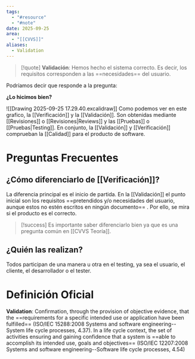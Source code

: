 ```yaml
---
tags:
  - "#resource"
  - "#note"
date: 2025-09-25
area:
  - "[[CVVS]]"
aliases:
  - Validation
---
```

> [!quote]
> **Validación**: Hemos hecho el sistema correcto. Es decir, los requisitos corresponden a las ==necesidades== del usuario.

Podríamos decir que responde a la pregunta:

**¿Lo hicimos bien?**


![[Drawing 2025-09-25 17.29.40.excalidraw]]
Como podemos ver en este grafico, la [[Verificación]] y la [[Validación]]. Son obtenidas mediante [[Revisiones]] o [[Revisiones|Reviews]] y las [[Pruebas]] o [[Pruebas|Testing]]. En conjunto, la [[Validación]] y [[Verificación]] comprueban la [[Calidad]] para el producto de software.
# Preguntas Frecuentes
## ¿Cómo diferenciarlo de [[Verificación]]?
La diferencia principal es el inicio de partida. En la [[Validación]] el punto inicial son los requisitos ==pretendidos y/o necesidades del usuario, aunque estos no estén escritos en ningún documento== . Por ello, se mira si el producto es el correcto.

> [!success]
> Es importante saber diferenciarlo bien ya que es una pregunta común en [[CVVS Teoría]].
## ¿Quién las realizan?
Todos participan de una manera u otra en el testing, ya sea el usuario, el cliente, el desarrollador o el tester.

# Definición Oficial
**Validation**: Confirmation, through the provision of objective evidence, that the ==requirements for a specific intended use or application have been fulfilled== (ISO/IEC 15288:2008 Systems and software engineering--System life cycle processes, 4.37). In a life cycle context, the set of activities ensuring and gaining confidence that a system is ==able to accomplish its intended use, goals and objectives== (ISO/IEC 12207:2008 Systems and software engineering--Software life cycle processes, 4.54)